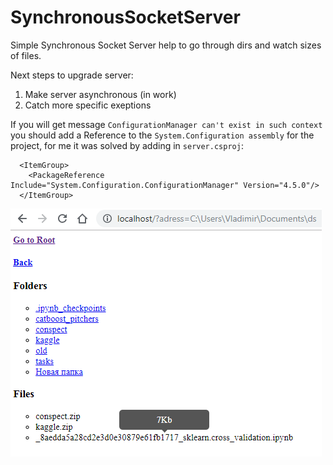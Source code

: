 # SynchronousSocketServer
Simple Synchronous Socket Server help to go through dirs and watch sizes of files.

Next steps to upgrade server:
1. Make server asynchronous (in work)
2. Catch more specific exeptions


If you will get message `ConfigurationManager can't exist in such context` you should add a Reference to the `System.Configuration assembly` for the project, for me it was solved by adding in `server.csproj`:
```
  <ItemGroup>
    <PackageReference Include="System.Configuration.ConfigurationManager" Version="4.5.0"/>
  </ItemGroup>
```

![](/img/example.PNG)
